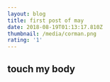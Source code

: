 ```yaml
---
layout: blog
title: first post of may
date: 2018-08-19T01:13:17.810Z
thumbnail: /media/corman.png
rating: '1'
---
```

## touch my body
